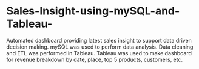 # Sales-Insight-using-mySQL-and-Tableau-
Automated dashboard providing latest sales insight to support data driven decision making. mySQL was used to perform data analysis. Data cleaning and ETL was performed in Tableau. Tableau was used to make dashboard for revenue breakdown by date, place, top 5 products, customers, etc.
